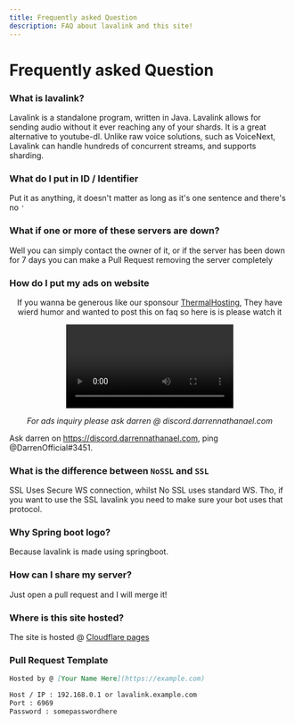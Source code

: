 ```yaml
---
title: Frequently asked Question
description: FAQ about lavalink and this site!
---
```


# Frequently asked Question

### What is lavalink?

Lavalink is a standalone program, written in Java. Lavalink allows for sending audio without it ever reaching any of your shards. It is a great alternative to youtube-dl. Unlike raw voice solutions, such as VoiceNext, Lavalink can handle hundreds of concurrent streams, and supports sharding.

### What do I put in ID / Identifier

Put it as anything, it doesn't matter as long as it's one sentence and there's no `'`

### What if one or more of these servers are down?

Well you can simply contact the owner of it, or if the server has been down for 7 days you can make a Pull Request removing the server completely


### How do I put my ads on website

<center>

If you wanna be generous like our sponsour [ThermalHosting](https://thermalhosting.com/), They have wierd humor and wanted to post this on faq so here is is please watch it

<video controls>
  <source src="https://cdn.darrennathanael.com/video/wide-car.mp4" type="video/mp4">
Your browser does not support the video tag.
</video>

*For ads inquiry please ask darren @ discord.darrennathanael.com*
</center>

Ask darren on https://discord.darrennathanael.com, ping @DarrenOfficial#3451.


### What is the difference between `NoSSL` and `SSL`
SSL Uses Secure WS connection, whilst No SSL uses standard WS.
Tho, if you want to use the SSL lavalink you need to make sure your bot uses that protocol.

### Why Spring boot logo?

Because lavalink is made using springboot.

### How can I share my server?

Just open a pull request and I will merge it!

### Where is this site hosted?

The site is hosted @ [Cloudflare pages](https://pages.dev)




### Pull Request Template
```md
Hosted by @ [Your Name Here](https://example.com)

Host / IP : 192.168.0.1 or lavalink.example.com
Port : 6969
Password : somepasswordhere
```
